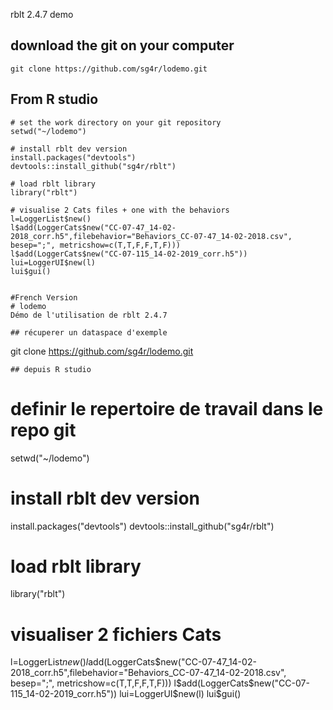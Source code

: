 

rblt 2.4.7 demo 

## download the git on your computer
```
git clone https://github.com/sg4r/lodemo.git
```
## From R studio
```
# set the work directory on your git repository 
setwd("~/lodemo")

# install rblt dev version
install.packages("devtools")
devtools::install_github("sg4r/rblt")

# load rblt library
library("rblt")

# visualise 2 Cats files + one with the behaviors
l=LoggerList$new()
l$add(LoggerCats$new("CC-07-47_14-02-2018_corr.h5",filebehavior="Behaviors_CC-07-47_14-02-2018.csv", besep=";", metricshow=c(T,T,F,F,T,F)))
l$add(LoggerCats$new("CC-07-115_14-02-2019_corr.h5"))
lui=LoggerUI$new(l)
lui$gui()


#French Version
# lodemo
Démo de l'utilisation de rblt 2.4.7

## récuperer un dataspace d'exemple
```
git clone https://github.com/sg4r/lodemo.git
```
## depuis R studio
```
# definir le repertoire de travail dans le repo git
setwd("~/lodemo")

# install rblt dev version
install.packages("devtools")
devtools::install_github("sg4r/rblt")

# load rblt library
library("rblt")

# visualiser 2 fichiers Cats
l=LoggerList$new()
l$add(LoggerCats$new("CC-07-47_14-02-2018_corr.h5",filebehavior="Behaviors_CC-07-47_14-02-2018.csv", besep=";", metricshow=c(T,T,F,F,T,F)))
l$add(LoggerCats$new("CC-07-115_14-02-2019_corr.h5"))
lui=LoggerUI$new(l)
lui$gui()
```
